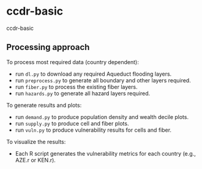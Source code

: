 # ccdr-basic
ccdr-basic


Processing approach
-------------------

To process most required data (country dependent):

- run `dl.py` to download any required Aqueduct flooding layers. 
- run `preprocess.py` to generate all boundary and other layers required.
- run `fiber.py` to process the existing fiber layers. 
- run `hazards.py` to generate all hazard layers required.

To generate results and plots:

- run `demand.py` to produce population density and wealth decile plots.
- run `supply.py` to produce cell and fiber plots. 
- run `vuln.py` to produce vulnerability results for cells and fiber.

To visualize the results:

- Each R script generates the vulnerability metrics for each country (e.g., AZE.r or KEN.r).


